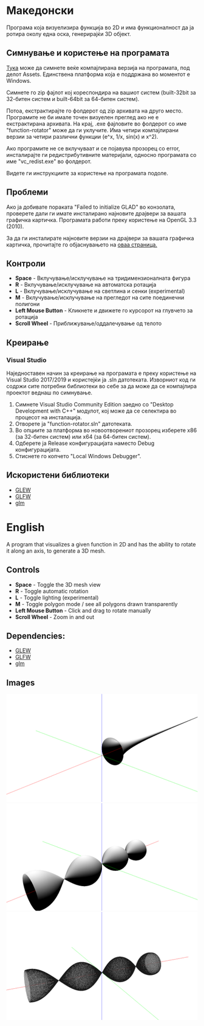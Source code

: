 # Македонски

Програма која визуелизира функција во 2D и има функционалност да ја ротира околу една оска, генерирајќи 3D објект.

## Симнување и користење на програмата

[Тука](https://github.com/limepixl/function-rotator/releases) може да симнете веќе компајлирана верзија на програмата, под делот Assets. Единствена платформа која е поддржана во моментот е Windows. 

Симнете го zip фајлот кој кореспондира на вашиот систем (built-32bit за 32-битен систем и built-64bit за 64-битен систем). 

Потоа, екстрактирајте го фолдерот од zip архивата на друго место. Програмите не би имале точен визуелен преглед ако не е екстрактирана архивата. 
На крај, .exe фајловите во фолдерот со име "function-rotator" може да ги уклучите. Има четири компајлирани верзии за четири различни функции (e^x, 1/x, sin(x) и x^2).

Ако програмите не се вклучуваат и се појавува прозорец со error, инсталирајте ги редистрибутивните материјали, односно програмата со име "vc_redist.exe" во фолдерот.

Видете ги инструкциите за користење на програмата подоле.

## Проблеми

Ако ја добивате пораката "Failed to initialize GLAD" во конзолата, проверете дали ги имате инсталирано најновите драјвери за вашата графичка картичка. Програмата работи преку користење на OpenGL 3.3 (2010).

За да ги инсталирате најновите верзии на драјвери за вашата графичка картичка, прочитајте го објаснувањето на [оваа страница.](https://www.howtogeek.com/135976/how-to-update-your-graphics-drivers-for-maximum-gaming-performance/)

## Контроли

- **Space** - Вклучување/исклучување на тридимензионалната фигура
- **R** - Вклучување/исклучување на автоматска ротација
- **L** - Вклучување/исклучување на светлина и сенки (experimental)
- **M** - Вклучување/исклучување на прегледот на сите поединечни полигони
- **Left Mouse Button** - Кликнете и движете го курсорот на глувчето за ротација
- **Scroll Wheel** - Приближување/оддалечување од телото

## Креирање

### Visual Studio

Наједноставен начин за креирање на програмата е преку користење на Visual Studio 2017/2019 и користејќи ја .sln датотеката. Изворниот код ги содржи сите потребни библиотеки во себе за да може да се компајлира проектот веднаш по симнување.

1) Симнете Visual Studio Community Edition заедно со "Desktop Development with C++" модулот, кој може да се селектира во процесот на инсталација.
2) Отворете ја "function-rotator.sln" датотеката.
3) Во опциите за платформа во новоотворениот прозорец изберете x86 (за 32-битен систем) или x64 (за 64-битен систем).
4) Одберете ја Release конфигурацијата наместо Debug конфигурацијата.
5) Стиснете го копчето "Local Windows Debugger".

## Искористени библиотеки

* [GLEW](https://github.com/nigels-com/glew)
* [GLFW](https://github.com/glfw/glfw)
* [glm](https://github.com/g-truc/glm)

# English

A program that visualizes a given function in 2D and has the ability to rotate it along an axis, to generate a 3D mesh.

## Controls

- **Space** - Toggle the 3D mesh view
- **R** - Toggle automatic rotation
- **L** - Toggle lighting (experimental)
- **M** - Toggle polygon mode / see all polygons drawn transparently
- **Left Mouse Button** - Click and drag to rotate manually
- **Scroll Wheel** - Zoom in and out

## Dependencies:

* [GLEW](https://github.com/nigels-com/glew)
* [GLFW](https://github.com/glfw/glfw)
* [glm](https://github.com/g-truc/glm)

## Images

![1](https://github.com/limepixl/function-rotator/blob/master/img/1.png)
![2](https://github.com/limepixl/function-rotator/blob/master/img/2.png)
![3](https://github.com/limepixl/function-rotator/blob/master/img/3.png)
